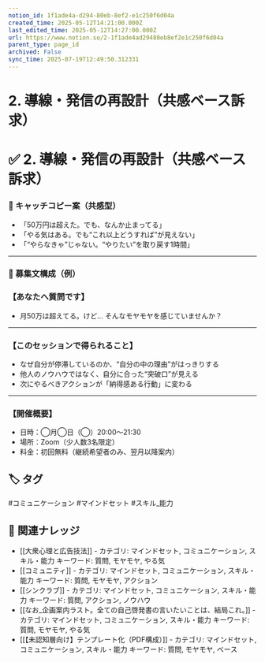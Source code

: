 ```yaml
---
notion_id: 1f1ade4a-d294-80eb-8ef2-e1c250f6d04a
created_time: 2025-05-12T14:21:00.000Z
last_edited_time: 2025-05-12T14:27:00.000Z
url: https://www.notion.so/2-1f1ade4ad29480eb8ef2e1c250f6d04a
parent_type: page_id
archived: False
sync_time: 2025-07-19T12:49:50.312331
---
```


# 2. 導線・発信の再設計（共感ベース訴求）

# ✅ 2. 導線・発信の再設計（共感ベース訴求）
### 🎯 キャッチコピー案（共感型）
- 「50万円は超えた。でも、なんか止まってる」
- 「やる気はある。でも“これ以上どうすれば”が見えない」
- 「“やらなきゃ”じゃない。“やりたい”を取り戻す1時間」
---
### 📩 募集文構成（例）
### 【あなたへ質問です】
- 月50万は超えてる。けど…
そんなモヤモヤを感じていませんか？
---
### 【このセッションで得られること】
- なぜ自分が停滞しているのか、“自分の中の理由”がはっきりする
- 他人のノウハウではなく、自分に合った“突破口”が見える
- 次にやるべきアクションが「納得感ある行動」に変わる
---
### 【開催概要】
- 日時：◯月◯日（◯）20:00〜21:30
- 場所：Zoom（少人数3名限定）
- 料金：初回無料（継続希望者のみ、翌月以降案内）

## 🏷️ タグ
#コミュニケーション #マインドセット #スキル_能力

## 🔗 関連ナレッジ
- [[大衆心理と広告技法]] - カテゴリ: マインドセット, コミュニケーション, スキル・能力 キーワード: 質問, モヤモヤ, やる気
- [[コミュニティ]] - カテゴリ: マインドセット, コミュニケーション, スキル・能力 キーワード: 質問, モヤモヤ, アクション
- [[シンクラブ]] - カテゴリ: マインドセット, コミュニケーション, スキル・能力 キーワード: 質問, アクション, ノウハウ
- [[なお_企画案内ラスト。全ての自己啓発書の言いたいことは、結局これ。]] - カテゴリ: マインドセット, コミュニケーション, スキル・能力 キーワード: 質問, モヤモヤ, やる気
- [[【未認知層向け】テンプレート化（PDF構成）]] - カテゴリ: マインドセット, コミュニケーション, スキル・能力 キーワード: 質問, モヤモヤ, ベース
